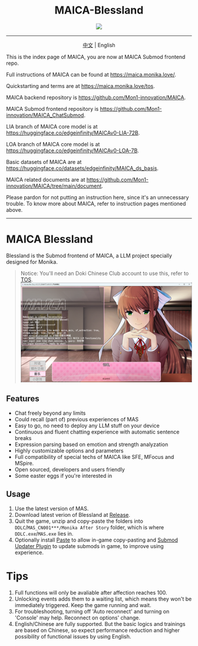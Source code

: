 <h1 align="center">MAICA-Blessland</h1>
<div align="center">
<img src="https://maica.monika.love/assets/maica-text-finish-p.png" width=150>
</div>

***

<p align="center"><a href="/README.md">中文</a> | English</p>

This is the index page of MAICA, you are now at MAICA Submod frontend repo.

Full instructions of MAICA can be found at https://maica.monika.love/.

Quickstarting and terms are at https://maica.monika.love/tos.

MAICA backend repository is https://github.com/Mon1-innovation/MAICA.

MAICA Submod frontend repository is https://github.com/Mon1-innovation/MAICA_ChatSubmod.

LIA branch of MAICA core model is at https://huggingface.co/edgeinfinity/MAICAv0-LIA-72B.

LOA branch of MAICA core model is at https://huggingface.co/edgeinfinity/MAICAv0-LOA-7B.

Basic datasets of MAICA are at https://huggingface.co/datasets/edgeinfinity/MAICA_ds_basis.

MAICA related documents are at https://github.com/Mon1-innovation/MAICA/tree/main/document.

Please pardon for not putting an instruction here, since it's an unnecessary trouble. To know more about MAICA, refer to instruction pages mentioned above.

-------------------------

# MAICA Blessland

Blessland is the Submod frontend of MAICA, a LLM project specially designed for Monika.

> Notice: You'll need an Doki Chinese Club account to use this, refer to [TOS](https://maica.monika.love/tos).
![alt text](image1.png)
## Features

* Chat freely beyond any limits
* Could recall (part of) previous experiences of MAS
* Easy to go, no need to deploy any LLM stuff on your device
* Continuous and fluent chatting experience with automatic sentence breaks
* Expression parsing based on emotion and strength analyzation
* Highly customizable options and parameters
* Full compatibility of special techs of MAICA like SFE, MFocus and MSpire.
* Open sourced, developers and users friendly
* Some easter eggs if you're interested in
  
## Usage

1. Use the latest version of MAS.  
2. Download latest verion of Blessland at [Release](https://github.com/Mon1-innovation/MAICA_ChatSubmod/releases).  
3. Quit the game, unzip and copy-paste the folders into `DDLC`/`MAS_CN001***/Monika After Story` folder, which is where `DDLC.exe`/`MAS.exe` lies in.  
4. Optionally install [Paste](https://github.com/Legendkiller21/MAS-Submods-Paste) to allow in-game copy-pasting and [Submod Updater Plugin](https://github.com/Booplicate/MAS-Submods-SubmodUpdaterPlugin) to update submods in game, to improve using experience.

# Tips
1. Full functions will only be avaliable after affection reaches 100.
2. Unlocking events adds them to a waiting list, which means they won't be immediately triggered. Keep the game running and wait.
3. For troubleshooting, turning off 'Auto reconnect' and turning on 'Console' may help. Reconnect on options' change.
4. English/Chinese are fully supported. But the basic logics and trainings are based on Chinese, so expect performance reduction and higher possibility of functional issues by using English.